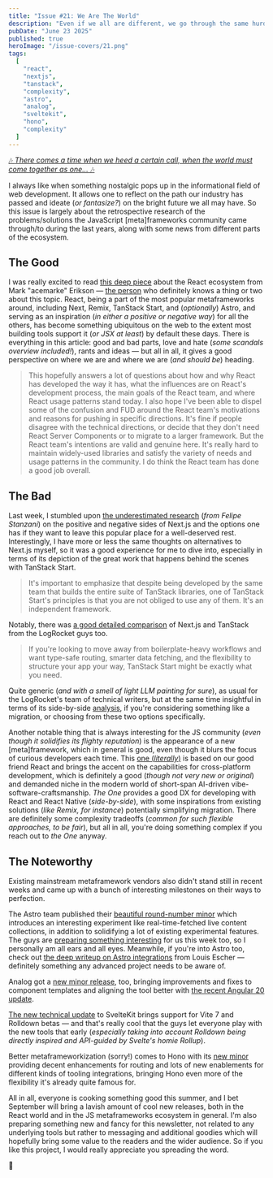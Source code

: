 ```yaml
---
title: "Issue #21: We Are The World"
description: "Even if we all are different, we go through the same hurdles and share both the pains and the gains."
pubDate: "June 23 2025"
published: true
heroImage: "/issue-covers/21.png"
tags:
  [
    "react",
    "nextjs",
    "tanstack",
    "complexity",
    "astro",
    "analog",
    "sveltekit",
    "hono",
    "complexity"
  ]
---
```


[🎶 _There comes a time when we heed a certain call, when the world must come together as one..._ 🎶](https://www.youtube.com/watch?v=6IsEiTX0Auc&list=PLYRq_7Yox1jDETeL_YgKUc8DXduCV9jA2&index=22)

I always like when something nostalgic pops up in the informational field of web development. It allows one to reflect on the path our industry has passed and ideate (_or fantasize?_) on the bright future we all may have. So this issue is largely about the retrospective research of the problems/solutions the JavaScript [meta]frameworks community came through/to during the last years, along with some news from different parts of the ecosystem.

## The Good

I was really excited to read [this deep piece](https://blog.isquaredsoftware.com/2025/06/react-community-2025/) about the React ecosystem from Mark "acemarke" Erikson — [the person](https://blog.isquaredsoftware.com/about/) who definitely knows a thing or two about this topic. React, being a part of the most popular metaframeworks around, including Next, Remix, TanStack Start, and (_optionally_) Astro, and serving as an inspiration (_in either a positive or negative way_) for all the others, has become something ubiquitous on the web to the extent most building tools support it (_or JSX at least_) by default these days. There is everything in this article: good and bad parts, love and hate (_some scandals overview included!_), rants and ideas — but all in all, it gives a good perspective on where we are and where we are (_and should be_) heading.

> This hopefully answers a lot of questions about how and why React has developed the way it has, what the influences are on React's development process, the main goals of the React team, and where React usage patterns stand today. I also hope I've been able to dispel some of the confusion and FUD around the React team's motivations and reasons for pushing in specific directions. It's fine if people disagree with the technical directions, or decide that they don't need React Server Components or to migrate to a larger framework. But the React team's intentions are valid and genuine here. It's really hard to maintain widely-used libraries and satisfy the variety of needs and usage patterns in the community. I do think the React team has done a good job overall.

## The Bad

Last week, I stumbled upon [the underestimated research](https://dev.to/felipestanzani/life-after-nextjs-a-new-and-sunny-start-29n2) (_from Felipe Stanzani_) on the positive and negative sides of Next.js and the options one has if they want to leave this popular place for a well-deserved rest. Interestingly, I have more or less the same thoughts on alternatives to Next.js myself, so it was a good experience for me to dive into, especially in terms of its depiction of the great work that happens behind the scenes with TanStack Start.

> It's important to emphasize that despite being developed by the same team that builds the entire suite of TanStack libraries, one of TanStack Start's principles is that you are not obliged to use any of them. It's an independent framework.

Notably, there was [a good detailed comparison](https://dev.to/logrocket/tanstack-start-vs-nextjs-choosing-the-right-full-stack-react-framework-io5) of Next.js and TanStack from the LogRocket guys too.

> If you're looking to move away from boilerplate-heavy workflows and want type-safe routing, smarter data fetching, and the flexibility to structure your app your way, TanStack Start might be exactly what you need.

Quite generic (_and with a smell of light LLM painting for sure_), as usual for the LogRocket's team of technical writers, but at the same time insightful in terms of its side-by-side [analysis](https://metaframe.works/comparison/), if you're considering something like a migration, or choosing from these two options specifically.

Another notable thing that is always interesting for the JS community (_even though it solidifies its flighty reputation_) is the appearance of a new [meta]framework, which in general is good, even though it blurs the focus of curious developers each time. This [one (_literally_)](https://onestack.dev) is based on our good friend React and brings the accent on the capabilities for cross-platform development, which is definitely a good (_though not very new or original_) and demanded niche in the modern world of short-span AI-driven vibe-software-craftsmanship. _The One_ provides a good DX for developing with React and React Native (_side-by-side_), with some inspirations from existing solutions (_like Remix, for instance_) potentially simplifying migration. There are definitely some complexity tradeoffs (_common for such flexible approaches, to be fair_), but all in all, you're doing something complex if you reach out to _the One_ anyway.

## The Noteworthy

Existing mainstream metaframework vendors also didn't stand still in recent weeks and came up with a bunch of interesting milestones on their ways to perfection.

The Astro team published their [beautiful round-number minor](https://astro.build/blog/astro-5100/) which introduces an interesting experiment like real-time-fetched live content collections, in addition to solidifying a lot of existing experimental features. The guys are [preparing something interesting](https://bsky.app/profile/astro.build/post/3ls2ereedsc24) for us this week too, so I personally am all ears and all eyes. Meanwhile, if you're into Astro too, check out [the deep writeup on Astro integrations](https://lou.gg/blog/astro-integrations-explained) from Louis Escher — definitely something any advanced project needs to be aware of.

Analog got a [new minor release](https://github.com/analogjs/analog/releases/tag/v1.18.0), too, bringing improvements and fixes to component templates and aligning the tool better with [the recent Angular 20 update](https://metaframe.works/archive/20/#:~:text=the%20Angular%20team%20has%20released%20their%20version%20#20%20of%20this%20one%20of%20the%20most%20popular%20frontend%20frameworks).

[The new technical update](https://github.com/sveltejs/kit/releases/tag/%40sveltejs/kit%402.22.0) to SvelteKit brings support for Vite 7 and Rolldown betas — and that's really cool that the guys let everyone play with the new tools that early (_especially taking into account Rolldown being directly inspired and API-guided by Svelte's homie Rollup_).

Better metaframeworkization (sorry!) comes to Hono with its [new minor](https://github.com/honojs/hono/releases/tag/v4.8.0) providing decent enhancements for routing and lots of new enablements for different kinds of tooling integrations, bringing Hono even more of the flexibility it's already quite famous for.

All in all, everyone is cooking something good this summer, and I bet September will bring a lavish amount of cool new releases, both in the React world and in the JS metaframeworks ecosystem in general. I'm also preparing something new and fancy for this newsletter, not related to any underlying tools but rather to messaging and additional goodies which will hopefully bring some value to the readers and the wider audience. So if you like this project, I would really appreciate you spreading the word.

👋

